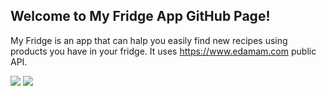## Welcome to My Fridge App GitHub Page!

My Fridge is an app that can halp you easily find new recipes using products you have in your fridge. It uses https://www.edamam.com public API.

<img src="\images\1.png">  <img src="\images\2.jpg">
